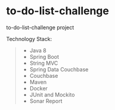 # to-do-list-challenge
to-do-list-challenge project 

 Technology Stack:
> * Java 8
> * Spring Boot
> * String MVC
> * Spring Data Couchbase
> * Couchbase
> * Maven
> * Docker
> * JUnit and Mockito
> * Sonar Report

